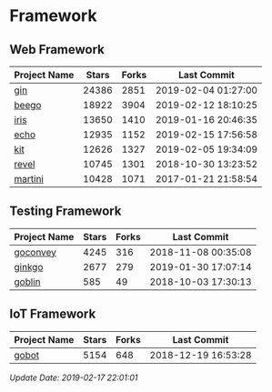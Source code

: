 # Framework

## Web Framework

| Project Name | Stars | Forks | Last Commit |
| ------------ | ----- | ----- | ----------- |
| [gin](https://github.com/gin-gonic/gin) | 24386 | 2851 | 2019-02-04 01:27:00 |
| [beego](https://github.com/astaxie/beego) | 18922 | 3904 | 2019-02-12 18:10:25 |
| [iris](https://github.com/kataras/iris) | 13650 | 1410 | 2019-01-16 20:46:35 |
| [echo](https://github.com/labstack/echo) | 12935 | 1152 | 2019-02-15 17:56:58 |
| [kit](https://github.com/go-kit/kit) | 12626 | 1327 | 2019-02-05 19:34:09 |
| [revel](https://github.com/revel/revel) | 10745 | 1301 | 2018-10-30 13:23:52 |
| [martini](https://github.com/go-martini/martini) | 10428 | 1071 | 2017-01-21 21:58:54 |

## Testing Framework

| Project Name | Stars | Forks | Last Commit |
| ------------ | ----- | ----- | ----------- |
| [goconvey](https://github.com/smartystreets/goconvey) | 4245 | 316 | 2018-11-08 00:35:08 |
| [ginkgo](https://github.com/onsi/ginkgo) | 2677 | 279 | 2019-01-30 17:07:14 |
| [goblin](https://github.com/franela/goblin) | 585 | 49 | 2018-10-03 17:30:13 |

## IoT Framework

| Project Name | Stars | Forks | Last Commit |
| ------------ | ----- | ----- | ----------- |
| [gobot](https://github.com/hybridgroup/gobot) | 5154 | 648 | 2018-12-19 16:53:28 |

*Update Date: 2019-02-17 22:01:01*